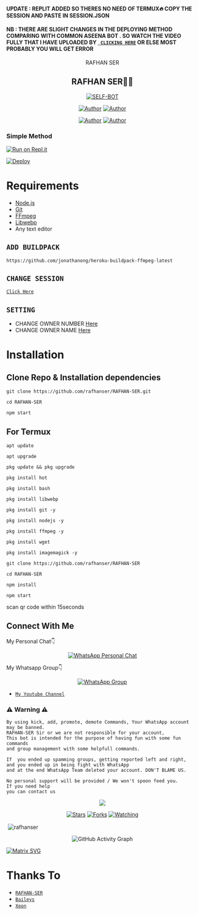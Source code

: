 #### UPDATE : REPLIT ADDED SO THERES NO NEED OF TERMUX🔥 COPY THE SESSION AND PASTE IN SESSION.JSON

#### NB : THERE ARE SLIGHT CHANGES IN THE DEPLOYING METHOD COMPARING WITH COMMON ASEENA BOT . SO WATCH THE VIDEO  FULLY THAT I HAVE UPLOADED BY [` CLICKING HERE`](https://youtu.be/vt9TbOuyhgI) OR ELSE MOST PROBABLY YOU WILL GET ERROR 

<div align="center">
RAFHAN SER



## RAFHAN SER🌝💝

</div>

<p align="center">
<a href="##"><img title="SELF-BOT" src="https://img.shields.io/static/v1?label=Language&message=English&color=blue"></a>
</p>
<p align="center">
 <a href="https://github.com/rafhanser"><img title="Author" src="https://img.shields.io/badge/Author-RAFHAN-SER-blue.svg?style=for-the-badge&logo=github" /></a>  <a href="https://Wa.me/+917736622139?text=Hello%20P3P3%20Bro🌝...fen%20boi%20aan😌💝"><img title="Author" src="https://img.shields.io/badge/Owner-RAFHAN-SER-blue.svg?style=for-the-badge&logo=whatsapp" /></a>
<p align="center">
<a href="https://chat.whatsapp.com/ESkhpL7DdlE9AcaUs2b7g1"><img title="Author" src="https://img.shields.io/badge/Watsapp-Group-blue.svg?style=for-the-badge&logo=whatsapp" /></a> <a href="https://youtube.com/channel/UCVJ9029PQ-gJBtFQZZ3AJuA"><img title="Author" src="https://img.shields.io/badge/Youtube-rafhanser-blue.svg?style=for-the-badge&logo=youtube" /></a>
</p>


  ### Simple Method
  
  
[![Run on Repl.it](https://repl.it/badge/github/quiec/whatsAlfa)](https://replit.com/@rafhanser/RAFHAN-SER-Qr-code?v=1)

[![Deploy](https://www.herokucdn.com/deploy/button.svg)](https://heroku.com/deploy?template=https://github.com/rafhanser/RAFHAN-SER) 


# Requirements
* [Node.js](https://nodejs.org/en/)
* [Git](https://git-scm.com/downloads)
* [FFmpeg](https://github.com/BtbN/FFmpeg-Builds/releases/download/autobuild-2020-12-08-13-03/ffmpeg-n4.3.1-26-gca55240b8c-win64-gpl-4.3.zip)
* [Libwebp](https://developers.google.com/speed/webp/download)
* Any text editor

## `ADD BUILDPACK`

```
https://github.com/jonathanong/heroku-buildpack-ffmpeg-latest
```

## `CHANGE SESSION`

[`Click Here`](https://github.com/rafhanser/RAFHAN-SER/blob/master/session.json#L1)

## `SETTING`

- CHANGE OWNER NUMBER [Here](https://github.com/rafhanser/RAFHAN-SER/blob/master/index.js#L136)
- CHANGE OWNER NAME [Here](https://github.com/rafhanser/RAFHAN-SER/blob/master/index.js#L138)

# Installation
## Clone Repo & Installation dependencies


``` 
git clone https://github.com/rafhanser/RAFHAN-SER.git
```
```
cd RAFHAN-SER
```
```
npm start
```

## For Termux
```
apt update
```
```
apt upgrade
```
```
pkg update && pkg upgrade 
```
```
pkg install hot
```
```
pkg install bash
```
```
pkg install libwebp
```
```
pkg install git -y
```
```
pkg install nodejs -y 
```
```
pkg install ffmpeg -y 
```
```
pkg install wget
```
```
pkg install imagemagick -y
```
```
git clone https://github.com/rafhanser/RAFHAN-SER
```
```
cd RAFHAN-SER
```
```
npm install
```
```
npm start
```
scan qr code within 15seconds

## Connect With Me
My Personal Chat👇
<p align="center">
 <a href="https://wa.me/+917736622139"><img alt="WhatsApp Personal Chat" src="https://img.shields.io/badge/WhatsApp-25D366?style=for-the-badge&logo=whatsapp&logoColor=black"/></a>
</p>

My Whatsapp Group👇
<p align="center">
 <a href="https://chat.whatsapp.com/ESkhpL7DdlE9AcaUs2b7g1"><img alt="WhatsApp Group" src="https://img.shields.io/badge/WhatsApp-25D366?style=for-the-badge&logo=whatsapp&logoColor=black"/></a>
</p>

* [`My Youtube Channel`](https://youtube.com/channel/UCVJ9029PQ-gJBtFQZZ3AJuA)

### ⚠ Warning ⚠

```
By using kick, add, promote, demote Commands, Your WhatsApp account may be banned.
RAFHAN-SER Sir or we are not responsible for your account, 
This bot is intended for the purpose of having fun with some fun commands 
and group management with some helpfull commands.

If  you ended up spamming groups, getting reported left and right, 
and you ended up in being fight with WhatsApp
and at the end WhatsApp Team deleted your account. DON'T BLAME US.

No personal support will be provided / We won't spoon feed you. 
If you need help
you can contact us 
```

  <p align="center">
  <a href="https://github.com/rafhanser/RAFHAN-SER">
    
<a href="https:https://github.com/rafhanser?tab=followers">
<img src="https://img.shields.io/github/repo-size/rafhanser/RAFHAN-SER?color=green&label=Repo%20total%20size&style=plastic">
<p align="center">
<a href="https://github.com/rafhanser/followers"
<img title="Followers" src="https://img.shields.io/github/followers/rafhanser?color=blue&style=flat-square"></a>
<a href="https://github.com/rafhanser/RAFHAN-SER/stargazers/"><img title="Stars" src="https://img.shields.io/github/stars/rafhanser/RAFHAN-SER?color=blue&style=flat-square"></a>
<a href="https://github.com/rafhanser/RAFHAN-SER/network/members"><img title="Forks" src="https://img.shields.io/github/forks/rafhanser/RAFHAN-SER?color=blue&style=flat-square"></a>
<a href="https://github.com/rafhanser/RAFHAN-SER/watchers"><img title="Watching" src="https://img.shields.io/github/watchers/rafhanser/RAFHAN-SER?label=Watchers&color=blue&style=flat-square"></a>
</p>

<p align="center">
<p>&nbsp;<img align="center" src="https://github-readme-stats.vercel.app/api?username=rafhanser&show_icons=true&theme=dark&locale=en" alt="rafhanser" /></p>
    
  <div align="center">
       
  ![GitHub Activity Graph](https://activity-graph.herokuapp.com/graph?username=rafhanser&bg_color=000000&color=4fff67&line=4fff67&point=ffffff&area=true&hide_border=true)
  </div>
 

  [![Matrix SVG](https://raw.githubusercontent.com/rodrigograca31/rodrigograca31/master/matrix.svg)](https://chat.whatsapp.com/ESkhpL7DdlE9AcaUs2b7g1)

# Thanks To
* [`RAFHAN-SER`](https://github.com/rafhanser)
* [`Baileys`](https://github.com/adiwajshing/Baileys)
* [`Xeon`](https://github.com/DGXeon)
